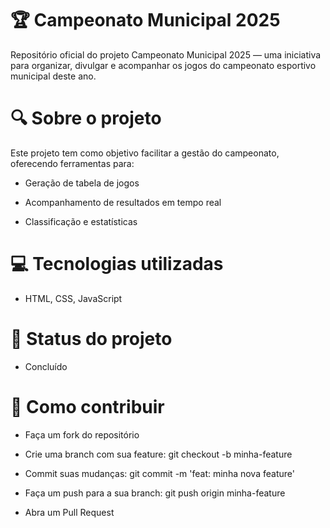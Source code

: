 <h1>🏆 Campeonato Municipal 2025</h1>
Repositório oficial do projeto Campeonato Municipal 2025 — uma iniciativa para organizar, divulgar e acompanhar os jogos do campeonato esportivo municipal deste ano.

<h1>🔍 Sobre o projeto</h1>

Este projeto tem como objetivo facilitar a gestão do campeonato, oferecendo ferramentas para:

- Geração de tabela de jogos

- Acompanhamento de resultados em tempo real

- Classificação e estatísticas

<h1>💻 Tecnologias utilizadas</h1>

- HTML, CSS, JavaScript

<h1>📌 Status do projeto</h1>

- Concluído

<h1>📂 Como contribuir</h1>

- Faça um fork do repositório

- Crie uma branch com sua feature: git checkout -b minha-feature

- Commit suas mudanças: git commit -m 'feat: minha nova feature'

- Faça um push para a sua branch: git push origin minha-feature

- Abra um Pull Request
